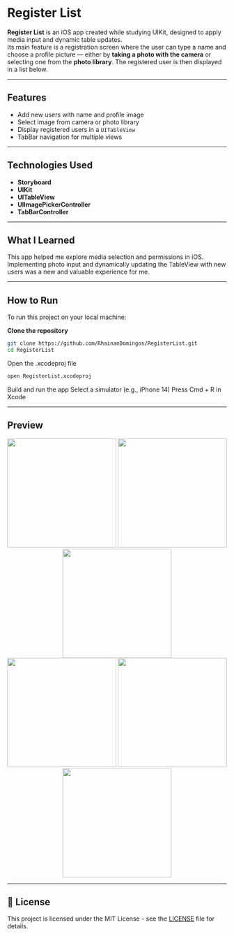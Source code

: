 # Register List

**Register List** is an iOS app created while studying UIKit, designed to apply media input and dynamic table updates.  
Its main feature is a registration screen where the user can type a name and choose a profile picture — either by **taking a photo with the camera** or selecting one from the **photo library**. The registered user is then displayed in a list below.

---

## Features

- Add new users with name and profile image  
- Select image from camera or photo library  
- Display registered users in a `UITableView`  
- TabBar navigation for multiple views  

---

## Technologies Used

- **Storyboard**  
- **UIKit**  
- **UITableView**  
- **UIImagePickerController**  
- **TabBarController**

---

## What I Learned

This app helped me explore media selection and permissions in iOS.  
Implementing photo input and dynamically updating the TableView with new users was a new and valuable experience for me.

---

## How to Run

To run this project on your local machine:

**Clone the repository**
```bash
git clone https://github.com/RhainanDomingos/RegisterList.git
cd RegisterList
```
Open the .xcodeproj file
```bash
open RegisterList.xcodeproj
```
Build and run the app
Select a simulator (e.g., iPhone 14)
Press Cmd + R in Xcode

---

## Preview

<div align="center">
  <img src="https://github.com/user-attachments/assets/e90da072-af2e-40ad-ba7e-86a323467a5c" width="250" />
  <img src="https://github.com/user-attachments/assets/25091644-73f6-40d2-adac-960f21b6ced9" width="250" />
  <img src="https://github.com/user-attachments/assets/4f178bf3-696b-4c1f-8093-7b1c68b8a2ca" width="250" />
  <br/>
  <img src="https://github.com/user-attachments/assets/c099c49d-f822-444a-8342-669462c2d7bb" width="250" />
  <img src="https://github.com/user-attachments/assets/4f6a40f5-00c0-4964-bda3-9c438e345231" width="250" />
  <img src="https://github.com/user-attachments/assets/dba061cc-c1d5-4480-95cd-6a705c7c015c" width="250" />
</div>

---

## 📝 License

This project is licensed under the MIT License - see the [LICENSE](LICENSE) file for details.
